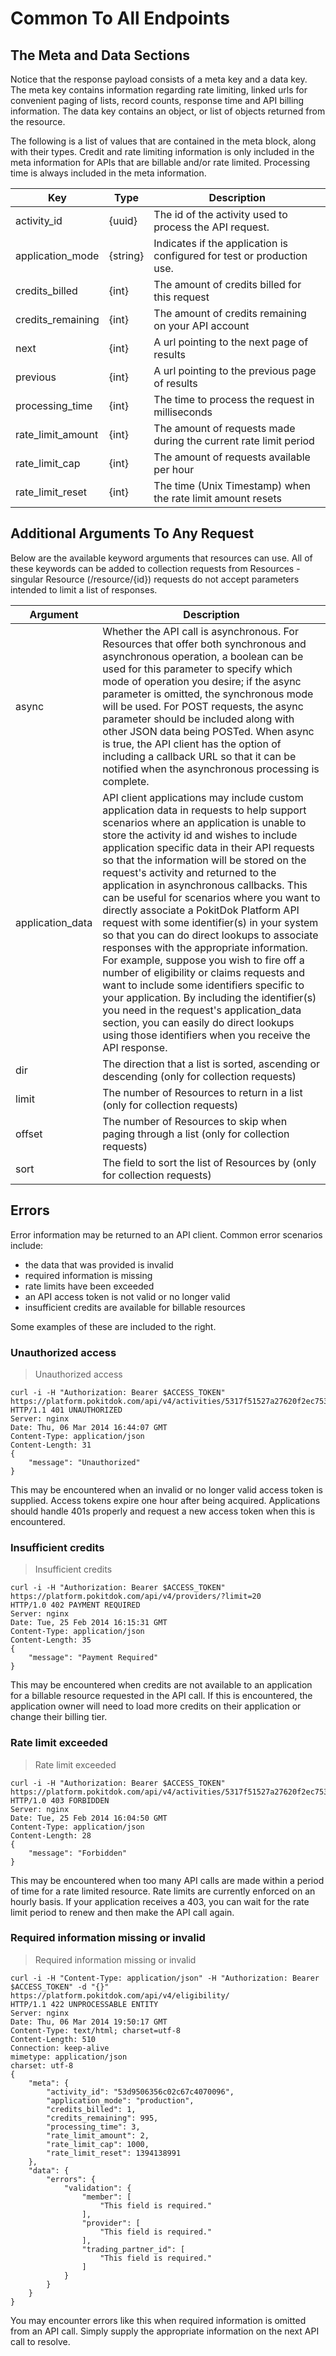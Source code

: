 # Common To All Endpoints

## The Meta and Data Sections
Notice that the response payload consists of a meta key and a data key. The meta key contains 
information regarding rate limiting, linked urls for convenient paging of lists, record counts, response time and API 
billing information. The data key contains an object, or list of objects returned from the resource.

The following is a list of values that are contained in the meta block, along with their types. Credit and rate limiting 
information is only included in the meta information for APIs that are billable and/or rate limited. Processing time is 
always included in the meta information.

Key | Type | Description
--- | ---- | -----------
activity_id | {uuid} | The id of the activity used to process the API request.
application_mode | {string} | Indicates if the application is configured for test or production use.
credits_billed | {int} | The amount of credits billed for this request
credits_remaining | {int} | The amount of credits remaining on your API account
next | {int} | A url pointing to the next page of results
previous | {int} | A url pointing to the previous page of results
processing_time | {int} | The time to process the request in milliseconds
rate_limit_amount | {int} | The amount of requests made during the current rate limit period
rate_limit_cap | {int} | The amount of requests available per hour
rate_limit_reset | {int} | The time (Unix Timestamp) when the rate limit amount resets

## Additional Arguments To Any Request
Below are the available keyword arguments that resources can use. All of these keywords can be added to collection 
requests from Resources - singular Resource (/resource/{id}) requests do not accept parameters intended to limit a list 
of responses.

Argument | Description
-------- | -----------
async | Whether the API call is asynchronous.  For Resources that offer both synchronous and asynchronous operation, a boolean can be used for this parameter to specify which mode of operation you desire; if the async parameter is omitted, the synchronous mode will be used. For POST requests, the async parameter should be included along with other JSON data being POSTed. When async is true, the API client has the option of including a callback URL so that it can be notified when the asynchronous processing is complete.
application_data | API client applications may include custom application data in requests to help support scenarios where an application is unable to store the activity id and wishes to include application specific data in their API requests so that the information will be stored on the request's activity and returned to the application in asynchronous callbacks. This can be useful for scenarios where you want to directly associate a PokitDok Platform API request with some identifier(s) in your system so that you can do direct lookups to associate responses with the appropriate information. For example, suppose you wish to fire off a number of eligibility or claims requests and want to include some identifiers specific to your application. By including the identifier(s) you need in the request's application_data section, you can easily do direct lookups using those identifiers when you receive the API response.
dir | The direction that a list is sorted, ascending or descending (only for collection requests)
limit | The number of Resources to return in a list (only for collection requests)
offset | The number of Resources to skip when paging through a list (only for collection requests)
sort | The field to sort the list of Resources by (only for collection requests)

## Errors
Error information may be returned to an API client. Common error scenarios include:

* the data that was provided is invalid
* required information is missing
* rate limits have been exceeded
* an API access token is not valid or no longer valid
* insufficient credits are available for billable resources

Some examples of these are included to the right.

### Unauthorized access
> Unauthorized access

```shell
curl -i -H "Authorization: Bearer $ACCESS_TOKEN"
https://platform.pokitdok.com/api/v4/activities/5317f51527a27620f2ec7533
HTTP/1.1 401 UNAUTHORIZED
Server: nginx
Date: Thu, 06 Mar 2014 16:44:07 GMT
Content-Type: application/json
Content-Length: 31
{
    "message": "Unauthorized"
}
```
This may be encountered when an invalid or no longer valid access token is supplied. Access tokens expire one hour after 
being acquired. Applications should handle 401s properly and request a new access token when this is encountered.

### Insufficient credits
> Insufficient credits

```shell
curl -i -H "Authorization: Bearer $ACCESS_TOKEN" https://platform.pokitdok.com/api/v4/providers/?limit=20
HTTP/1.0 402 PAYMENT REQUIRED
Server: nginx
Date: Tue, 25 Feb 2014 16:15:31 GMT
Content-Type: application/json
Content-Length: 35
{
    "message": "Payment Required"
}
```
This may be encountered when credits are not available to an application for a billable resource requested in the API 
call. If this is encountered, the application owner will need to load more credits on their application or change their 
billing tier.

### Rate limit exceeded
> Rate limit exceeded

```shell
curl -i -H "Authorization: Bearer $ACCESS_TOKEN"
https://platform.pokitdok.com/api/v4/activities/5317f51527a27620f2ec7533
HTTP/1.0 403 FORBIDDEN
Server: nginx
Date: Tue, 25 Feb 2014 16:04:50 GMT
Content-Type: application/json
Content-Length: 28
{
    "message": "Forbidden"
}
```
This may be encountered when too many API calls are made within a period of time for a rate limited resource. Rate 
limits are currently enforced on an hourly basis. If your application receives a 403, you can wait for the rate limit 
period to renew and then make the API call again.

### Required information missing or invalid
> Required information missing or invalid

```shell
curl -i -H "Content-Type: application/json" -H "Authorization: Bearer $ACCESS_TOKEN" -d "{}"
https://platform.pokitdok.com/api/v4/eligibility/
HTTP/1.1 422 UNPROCESSABLE ENTITY
Server: nginx
Date: Thu, 06 Mar 2014 19:50:17 GMT
Content-Type: text/html; charset=utf-8
Content-Length: 510
Connection: keep-alive
mimetype: application/json
charset: utf-8
{
    "meta": {
        "activity_id": "53d9506356c02c67c4070096",
        "application_mode": "production",
        "credits_billed": 1,
        "credits_remaining": 995,
        "processing_time": 3,
        "rate_limit_amount": 2,
        "rate_limit_cap": 1000,
        "rate_limit_reset": 1394138991
    },
    "data": {
        "errors": {
            "validation": {
                "member": [
                    "This field is required."
                ],
                "provider": [
                    "This field is required."
                ],
                "trading_partner_id": [
                    "This field is required."
                ]
            }
        }
    }
}
```

You may encounter errors like this when required information is omitted from an API call. Simply supply the appropriate 
information on the next API call to resolve.
